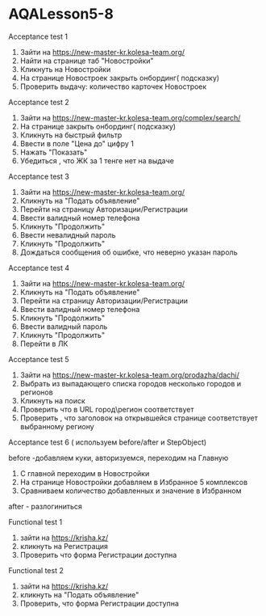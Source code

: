 # AQALesson5-8

Acceptance test 1

1. Зайти на https://new-master-kr.kolesa-team.org/
2. Найти на странице таб "Новостройки"
3. Кликнуть на Новостройки
4. На странице Новостроек закрыть онбординг( подсказку)
5. Проверить выдачу: количество карточек Новостроек

Acceptance test 2

1. Зайти на https://new-master-kr.kolesa-team.org/complex/search/
2. На странице закрыть онбординг( подсказку)
3. Кликнуть на быстрый фильтр 
4. Ввести в поле "Цена до" цифру 1 
5. Нажать "Показать"
6. Убедиться , что ЖК за 1 тенге нет на выдаче

Acceptance test 3
1. Зайти на https://new-master-kr.kolesa-team.org/
2. Кликнуть на "Подать объявление"
3. Перейти на страницу Авторизации/Регистрации
4. Ввести валидный номер телефона
5. Кликнуть "Продолжить"
6. Ввести невалидный пароль
7. Кликнуть "Продолжить"
8. Дождаться сообщения об ошибке, что неверно указан пароль

Acceptance test 4
1. Зайти на https://new-master-kr.kolesa-team.org/
2. Кликнуть на "Подать объявление"
3. Перейти на страницу Авторизации/Регистрации
4. Ввести валидный номер телефона
5. Кликнуть "Продолжить"
6. Ввести валидный пароль 
7. Кликнуть "Продолжить"
8. Перейти в ЛК

Acceptance test 5
1. Зайти на https://new-master-kr.kolesa-team.org/prodazha/dachi/
2. Выбрать из выпадающего списка городов несколько городов и регионов
3. Кликнуть  на поиск 
4. Проверить что в URL город\регион соответствует
5. Проверить , что заголовок на открывшейся странице соответствует выбранному региону 

Acceptance test 6 ( используем before/after и StepObject)

before -добавляем куки, авторизуемся, переходим на Главную 

1. С главной переходим в Новостройки 
2. На странице Новостройки добавляем в Избранное 5 комплексов
3. Сравниваем количество добавленных и значение в Избранном 

after - разлогиниться 








Functional test 1
  
1. зайти на https://krisha.kz/
2. кликнуть на Регистрация
3. Проверить что форма Регистрации доступна


Functional test 2

1. зайти на https://krisha.kz/
2. кликнуть на "Подать объявление"
3. Проверить, что форма Регистрации доступна


